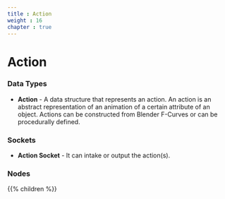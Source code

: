 ```yaml
---
title : Action
weight : 16
chapter : true
---
```


# Action

### Data Types

- **Action** - A data structure that represents an action. An action is an abstract representation of an animation of a certain attribute of an object. Actions can be constructed from Blender F-Curves or can be procedurally defined.

### Sockets

- **Action Socket** - It can intake or output the action(s).

### Nodes
{{% children %}}
